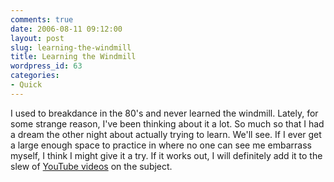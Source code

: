 ```yaml
---
comments: true
date: 2006-08-11 09:12:00
layout: post
slug: learning-the-windmill
title: Learning the Windmill
wordpress_id: 63
categories:
- Quick
---
```


I used to breakdance in the 80's and never learned the windmill. Lately, for some strange reason, I've been thinking about it a lot. So much so that I had a dream the other night about actually trying to learn. We'll see. If I ever get a large enough space to practice in where no one can see me embarrass myself, I think I might give it a try. If it works out, I will definitely add it to the slew of [YouTube videos](http://www.youtube.com/watch?v=aN1FSsOd44s) on the subject.
